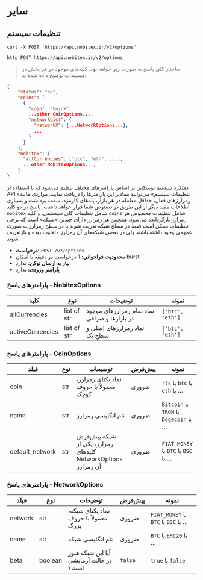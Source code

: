 <h1 id="other">سایر</h1>

<h2 id="options">تنظیمات سیستم</h2>

```shell
curl -X POST 'https://api.nobitex.ir/v2/options'
```

```plaintext
http POST https://api.nobitex.ir/v2/options
```

> ساختار کلی پاسخ به صورت زیر خواهد بود. کلیدهای موجود در هر بخش در مستندات توضیح داده شده‌اند.

```json
{
    "status": "ok",
    "coins": [
      {
        "coin": "CoinX",
        ...other CoinOptions...,
        "networkList": {
          "networkX": {...NetworkOptions...},
          ...
        }
      }
    ],
    "nobitex": {
      "allCurrencies": ["btc", "eth", ...],
      ...other NobitexOptions...,
    }
}
```

عملکرد سیستم نوبیتکس بر اساس پارامترهای مختلف تنظیم می‌شود که با استفاده از API «تنظیمات سیستم» می‌توانید مقادیر این پارامترها را دریافت نمایید. مواردی مانند رمزارزهای فعال، حداقل معامله در هر بازار، پله‌های کارمزد، سقف برداشت و بسیاری اطلاعات مفید دیگر از این طریق در دسترس شما قرار خواهد داشت. پاسخ در دو کلید `nobitex` شامل تنظیمات کلی سیستمی، و کلید `coins` شامل تنظیمات مخصوص هر رمزارز بازگردانده می‌شود. همچنین هر رمزارز دارای چندین «شبکه» است که برخی تنظیمات ممکن است فقط در سطح شبکه تعریف شوند یا در سطح رمزارز به صورت عمومی وجود داشته باشند ولی در بعضی شبکه‌های آن رمزارز متفاوت بوده و بازتعریف شوند.

- **درخواست:** `POST /v2/options`
- **محدودیت فراخوانی:** 1 درخواست در دقیقه با امکان burst
- **نیاز به ارسال توکن:** ندارد
- **پارامتر ورودی:** ندارد

### پارامترهای پاسخ - NobitexOptions

کلید | نوع | توضیحات | نمونه
---- | ---- | ---- | ----
allCurrencies | list of str | نماد تمام رمزارزهای موجود در بازارها و صرافی | `['btc', 'eth']`
activeCurrencies | list of str | نماد رمزارزهای اصلی و سطح یک | `['btc', 'eth']`

### پارامترهای پاسخ - CoinOptions

فیلد | نوع | توضیحات | پیش‌فرض | نمونه
---- | ---- | ---- | ---- | ----
coin | str | نماد یکتای رمزارز، معمولاً با حروف کوچک | ضروری | `rls` یا `btc` یا `eth` یا …
name | str | نام انگلیسی رمزارز | ضروری | `Bitcoin` یا `TRON` یا `Dogecoin` یا …
default_network | str | شبکه پیش‌فرض رمزارز، یکی از کلیدهای NetworkOptions آن رمزارز | ضروری | `FIAT_MONEY` یا `BTC` یا `BSC` یا …

### پارامترهای پاسخ - NetworkOptions

فیلد | نوع | توضیحات | پیش‌فرض | نمونه
---- | ---- | ---- | ---- | ----
network | str | نماد یکتای شبکه، معمولاً با حروف بزرگ | ضروری | `FIAT_MONEY` یا `BTC` یا `BSC` یا …
name | str | نام انگلیسی شبکه | ضروری | `BTC` یا `ERC20` یا …
beta | boolean | آیا این شبکه هنوز در حالت آزمایشی است؟ | `false` | `true` یا `false`
